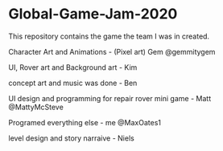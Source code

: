 # Global-Game-Jam-2020
This repository contains the game the team I was in created. 

Character Art and Animations - (Pixel art) Gem @gemmitygem 

UI, Rover art and Background art - Kim 

concept art and music was done - Ben

UI design and programming for repair rover mini game - Matt @MattyMcSteve

Programed everything else - me @MaxOates1 

level design and story narraive - Niels

